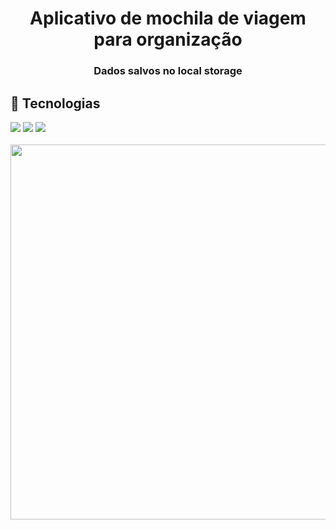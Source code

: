 # <h1 align="center">Aplicativo de mochila de viagem para organização</h1>
<h3 align="center">Dados salvos no local storage</h3>

## 🚀 Tecnologias
<div>
  <img src="https://img.shields.io/badge/HTML-239120?style=for-the-badge&logo=html5&logoColor=white">
  <img src="https://img.shields.io/badge/CSS-239120?&style=for-the-badge&logo=css3&logoColor=white">
  <img src="https://img.shields.io/badge/JavaScript-F7DF1E?style=for-the-badge&logo=javascript&logoColor=black">
</div>
<!-- ## Tecnologias utilizadas durante o curso
* JavaScript
 -->
<!-- ## Tecnologias utilizadas no projeto
* HTML
* CSS -->

<br>
<div align="center">
  <img src="https://github.com/DeangellesES/mochila_de_viagem-salvando_dados_no_Local_Storage-JavaScript-HTML5-CSS3/blob/main/tela%20desktop.png" width="600">
</div>

